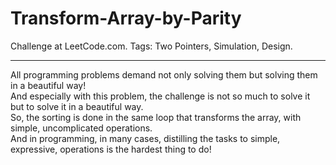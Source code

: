 # Transform-Array-by-Parity
Challenge at LeetCode.com. Tags: Two Pointers, Simulation, Design.

-------------------------------------------------------------------------------------------------------------------------------------------------------------------------
All programming problems demand not only solving them but solving them in a beautiful way!<br/>
And especially with this problem, the challenge is not so much to solve it but to solve it in a beautiful way.<br/>
So, the sorting is done in the same loop that transforms the array, with simple, uncomplicated operations.<br/>
And in programming, in many cases, distilling the tasks to simple, expressive, operations is the hardest thing to do!
